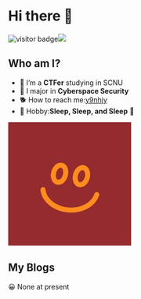 # Hi there 👋

![visitor badge](https://visitor-badge.glitch.me/badge?page_id=y9nhjy.y9nhjy-badge&left_color=blue&right_color=yellow&left_text=Hello%20Visitors)![](https://komarev.com/ghpvc/?username=y9nhjy&label=PROFILE+VIEWS&color=yellow)

## Who am I?
- 🔭 I’m a **CTFer** studying in SCNU
- 🌱 I major in **Cyberspace Security**
- 🐕 How to reach me:[y9nhjy]()
- 💛 Hobby:**Sleep, Sleep, and Sleep** 🤤

<img src="https://github.com/y9nhjy/y9nhjy/blob/main/smile.jpg" width="251" height="251">

## My Blogs
😀 None at present

